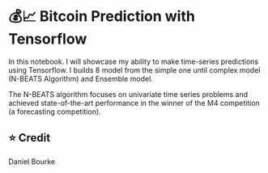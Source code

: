 # 💰📈 Bitcoin Prediction with Tensorflow

In this notebook. I will showcase my ability to make time-series predictions using Tensorflow. I builds 8 model from the simple one until complex model (N-BEATS Algorithm) and Ensemble model.

The N-BEATS algorithm focuses on univariate time series problems and achieved state-of-the-art performance in the winner of the M4 competition (a forecasting competition).

## ⭐ Credit

Daniel Bourke

